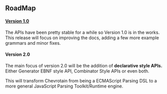 ## RoadMap

#### [Version 1.0](https://github.com/SAP/chevrotain/milestone/4)

The APIs have been pretty stable for a while so Version 1.0 is in the works.
This release will focus on improving the docs, adding a few more example grammars
and minor fixes.

#### Version 2.0
The main focus of version 2.0 will be the addition of **declarative style APIs.**
Either Generator EBNF style API, Combinator Style APIs or even both.

This will transform Chevrotain from being a ECMAScript Parsing DSL to a more general JavaScript Parsing Toolkit/Runtime engine.



